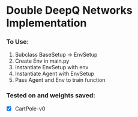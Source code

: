 # Double DeepQ Networks Implementation

### To Use:
1) Subclass BaseSetup -> EnvSetup
2) Create Env in main.py
3) Instantiate EnvSetup with env
4) Instantiate Agent with EnvSetup
5) Pass Agent and Env to train function

### Tested on and weights saved:
- [x] CartPole-v0